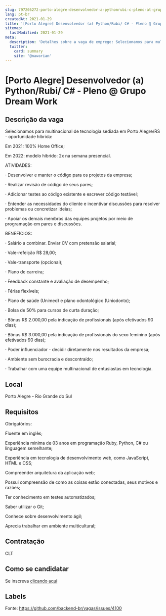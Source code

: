 ```yaml
---
slug: 797205272-porto-alegre-desenvolvedor-a-pythonrubi-c-pleno-at-grupo-dream-work
lang: pt-br
createdAt: 2021-01-29
title: '[Porto Alegre] Desenvolvedor (a) Python/Rubi/ C# - Pleno @ Grupo Dream Work - Vaga de Emprego'
sitemap:
  lastModified: 2021-01-29
meta:
  description: 'Detalhes sobre a vaga de emprego: Selecionamos para multinacional de tecnologia sediada em Porto Alegre/RS - oportunidade híbrida: Em 2021: 100% Home Office; Em 2022: modelo híbrido: 2x na semana presencial. ATIVIDADES:  · Desenvolver e manter o código para os projetos da empresa;  · Realizar revisão de código de seus pares;  · Adicionar testes ao código existente e escrever código testável;  · Entender as necessidades do cliente e incentivar discussões para resolver problemas ou concretizar ideias;  · Apoiar os demais membros das equipes projetos por meio de programação em pares e discussões.  BENEFÍCIOS:  · Salário a combinar. Enviar CV com pretensão salarial;  · Vale-refeição R$ 28,00;  · Vale-transporte (opcional);  · Plano de carreira;  · Feedback constante e avaliação de desempenho;  · Férias flexíveis;  · Plano de saúde (Unimed) e plano odontológico (Uniodonto);  · Bolsa de 50% para cursos de curta duração;  · Bônus R$ 2.000,00 pela indicação de profissionais (após efetivados 90 dias);  · Bônus R$ 3.000,00 pela indicação de profissionais do sexo feminino (após efetivados 90 dias);  · Poder influenciador - decidir diretamente nos resultados da empresa;  · Ambiente sem burocracia e descontraído;  · Trabalhar com uma equipe multinacional de entusiastas em tecnologia.'
  twitter:
    card: summary
    site: '@nawarian'
---
```


# [Porto Alegre] Desenvolvedor (a) Python/Rubi/ C# - Pleno @ Grupo Dream Work

## Descrição da vaga

Selecionamos para multinacional de tecnologia sediada em Porto Alegre/RS - oportunidade híbrida:

Em 2021: 100% Home Office;

Em 2022: modelo híbrido: 2x na semana presencial.

ATIVIDADES: 

· Desenvolver e manter o código para os projetos da empresa; 

· Realizar revisão de código de seus pares; 

· Adicionar testes ao código existente e escrever código testável; 

· Entender as necessidades do cliente e incentivar discussões para resolver problemas ou concretizar ideias; 

· Apoiar os demais membros das equipes projetos por meio de programação em pares e discussões. 

BENEFÍCIOS: 

· Salário a combinar. Enviar CV com pretensão salarial; 

· Vale-refeição R$ 28,00; 

· Vale-transporte (opcional); 

· Plano de carreira; 

· Feedback constante e avaliação de desempenho; 

· Férias flexíveis; 

· Plano de saúde (Unimed) e plano odontológico (Uniodonto); 

· Bolsa de 50% para cursos de curta duração; 

· Bônus R$ 2.000,00 pela indicação de profissionais (após efetivados 90 dias); 

· Bônus R$ 3.000,00 pela indicação de profissionais do sexo feminino (após efetivados 90 dias);  

· Poder influenciador - decidir diretamente nos resultados da empresa; 

· Ambiente sem burocracia e descontraído; 

· Trabalhar com uma equipe multinacional de entusiastas em tecnologia.

## Local

Porto Alegre - Rio Grande do Sul

## Requisitos

Obrigatórios:

Fluente em inglês;

Experiência mínima de 03 anos em programação Ruby, Python, C# ou linguagem semelhante;

Experiência em tecnologia de desenvolvimento web, como JavaScript, HTML e CSS;

Compreender arquitetura da aplicação web;

Possui compreensão de como as coisas estão conectadas, seus motivos e razões;

Ter conhecimento em testes automatizados;

Saber utilizar o Git;

Conhece sobre desenvolvimento ágil;

Aprecia trabalhar em ambiente multicultural;

## Contratação

CLT

## Como se candidatar

Se inscreva [clicando aqui](https://www.pyjobs.com.br/job/2028)

## Labels



Fonte: https://github.com/backend-br/vagas/issues/4100
